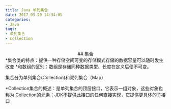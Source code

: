 ```yaml
---
title: Java 单列集合
date: 2017-03-20 14:34:05
categories: 
- Java
tags: 
- 单列集合
- Collection 
---
```

<center>## 集合</center>
*集合类的特点：提供一种存储空间可变的存储模式存储的数据容量可以随时发生改变
*和数组的区别：数组是存储同种数据类型、长度在定义后便不可变。

集合分为单列集合(Collection)和双列集合（Map）
<!--more-->
*Collection集合的概述：是单列集合的顶层接口，它表示一组对象，这些对象也称为
Collection的元素；JDK不提供此接口的任何直接实现，它提供更具体的子接口





